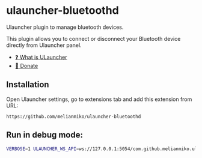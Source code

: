 # ulauncher-bluetoothd
Ulauncher plugin to manage bluetooth devices.

This plugin allows you to connect or disconnect your Bluetooth
device directly from Ulauncher panel.

- [❓ What is ULauncher](https://ulauncher.io/)
- [💓 Donate](https://melianmiko.ru/donate)

## Installation
Open Ulauncher settings, go to extensions tab and add this
extension from URL:
```
https://github.com/melianmiko/ulauncher-bluetoothd
```

## Run in debug mode:
```bash
VERBOSE=1 ULAUNCHER_WS_API=ws://127.0.0.1:5054/com.github.melianmiko.ulauncher-bluetoothd PYTHONPATH=$HOME/Projects/Ulauncher /usr/bin/python3 main.py
```
